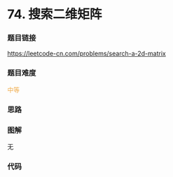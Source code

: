 # 74. 搜索二维矩阵

### 题目链接

https://leetcode-cn.com/problems/search-a-2d-matrix

### 题目难度

<font color=#F0AD4E>中等</font>

### 思路



### 图解

无

### 代码

```python
```